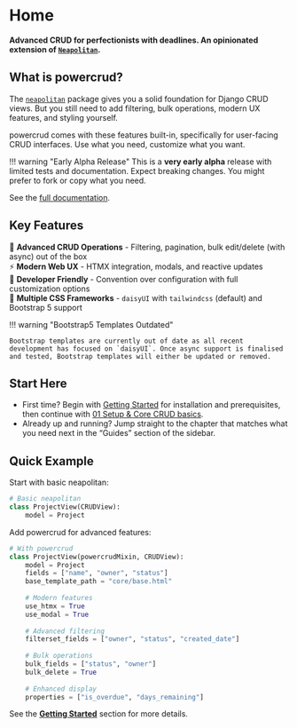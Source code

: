 # Home

**Advanced CRUD for perfectionists with deadlines. An opinionated extension of [`Neapolitan`](https://github.com/carltongibson/neapolitan).**

## What is powercrud?

The [`neapolitan`](https://github.com/carltongibson/neapolitan/) package gives you a solid foundation for Django CRUD views. But you still need to add filtering, bulk operations, modern UX features, and styling yourself.

powercrud comes with these features built-in, specifically for user-facing CRUD interfaces. Use what you need, customize what you want.

!!! warning "Early Alpha Release"
    This is a **very early alpha** release with limited tests and documentation. Expect breaking changes. You might prefer to fork or copy what you need.

See the [full documentation](https://doctor-cornelius.github.io/django-powercrud/).

## Key Features

🎯 **Advanced CRUD Operations** - Filtering, pagination, bulk edit/delete (with async) out of the box  
⚡ **Modern Web UX** - HTMX integration, modals, and reactive updates  
🔧 **Developer Friendly** - Convention over configuration with full customization options  
🎨 **Multiple CSS Frameworks** - `daisyUI` with `tailwindcss` (default) and Bootstrap 5 support  

!!! warning "Bootstrap5 Templates Outdated"

    Bootstrap templates are currently out of date as all recent development has focused on `daisyUI`. Once async support is finalised and tested, Bootstrap templates will either be updated or removed.

## Start Here

- First time? Begin with [Getting Started](getting_started.md) for installation and prerequisites, then continue with [01 Setup & Core CRUD basics](guides/01_setup_core_crud.md).
- Already up and running? Jump straight to the chapter that matches what you need next in the “Guides” section of the sidebar.

## Quick Example

Start with basic neapolitan:

```python
# Basic neapolitan
class ProjectView(CRUDView):
    model = Project
```

Add powercrud for advanced features:

```python
# With powercrud
class ProjectView(powercrudMixin, CRUDView):
    model = Project
    fields = ["name", "owner", "status"]
    base_template_path = "core/base.html"
    
    # Modern features
    use_htmx = True
    use_modal = True
    
    # Advanced filtering
    filterset_fields = ["owner", "status", "created_date"]
    
    # Bulk operations
    bulk_fields = ["status", "owner"]
    bulk_delete = True
    
    # Enhanced display
    properties = ["is_overdue", "days_remaining"]
```

See the **[Getting Started](getting_started.md)** section for more details.
